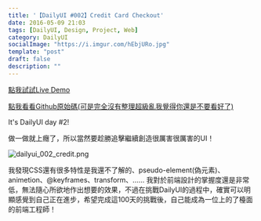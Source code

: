 ```yaml
---
title: '【DailyUI #002】Credit Card Checkout'
date: 2016-05-09 21:03
tags: [DailyUI, Design, Project, Web]
category: DailyUI
socialImage: "https://i.imgur.com/hEbjURo.jpg"
template: "post"
draft: false
description: ""
---
```


[點我試試Live Demo](http://kamigami55.github.io/DailyUI/002_creditCardCheckout/)

[點我看看Github原始碼(可是完全沒有整理超級亂我覺得你還是不要看好了)](https://github.com/Kamigami55/DailyUI/tree/master/002_creditCardCheckout)

It's DailyUI day #2!

做一做就上癮了，所以當然要趁勝追擊繼續創造很厲害很厲害的UI！

<!-- more -->

![dailyui_002_credit.png](https://i.imgur.com/hEbjURo.jpg)

我發現CSS還有很多特性是我還不了解的、pseudo-element(偽元素)、animetion、@keyframes、transform、......
我對於前端設計的掌握度還是非常低，無法隨心所欲地作出想要的效果，不過在挑戰DailyUI的過程中，確實可以明顯感覺到自己正在進步，希望完成這100天的挑戰後，自己能成為一位上的了檯面的前端工程師！